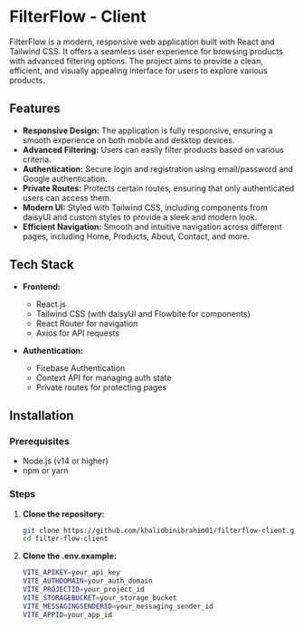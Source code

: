# FilterFlow - Client

FilterFlow is a modern, responsive web application built with React and Tailwind CSS. It offers a seamless user experience for browsing products with advanced filtering options. The project aims to provide a clean, efficient, and visually appealing interface for users to explore various products.

## Features

- **Responsive Design:** The application is fully responsive, ensuring a smooth experience on both mobile and desktop devices.
- **Advanced Filtering:** Users can easily filter products based on various criteria.
- **Authentication:** Secure login and registration using email/password and Google authentication.
- **Private Routes:** Protects certain routes, ensuring that only authenticated users can access them.
- **Modern UI:** Styled with Tailwind CSS, including components from daisyUI and custom styles to provide a sleek and modern look.
- **Efficient Navigation:** Smooth and intuitive navigation across different pages, including Home, Products, About, Contact, and more.

## Tech Stack

- **Frontend:**
  - React.js
  - Tailwind CSS (with daisyUI and Flowbite for components)
  - React Router for navigation
  - Axios for API requests

- **Authentication:**
  - Firebase Authentication
  - Context API for managing auth state
  - Private routes for protecting pages

## Installation

### Prerequisites

- Node.js (v14 or higher)
- npm or yarn

### Steps

1. **Clone the repository:**
   ```bash
   git clone https://github.com/khalidbinibrahim01/filterflow-client.git
   cd filter-flow-client

2. **Clone the .env.example:**
   ```bash
   VITE_APIKEY=your_api_key
   VITE_AUTHDOMAIN=your_auth_domain
   VITE_PROJECTID=your_project_id
   VITE_STORAGEBUCKET=your_storage_bucket
   VITE_MESSAGINGSENDERID=your_messaging_sender_id
   VITE_APPID=your_app_id